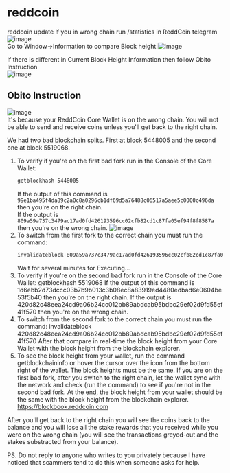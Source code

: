 # reddcoin
reddcoin update if you in wrong chain
run /statistics in ReddCoin telegram  
![image](https://github.com/user-attachments/assets/b6da4e8a-3172-4d2b-9837-1de5ed975bf8)  
Go to Window->Information to compare Block height 
![image](https://github.com/user-attachments/assets/ad34abe0-d6a2-4cd1-a761-ae79b87bf69d)  

If there is different in Current Block Height Information then follow Obito Instruction  
![image](https://github.com/user-attachments/assets/4950f003-4432-4d54-8957-5567adbce486)  


## Obito Instruction
![image](https://github.com/user-attachments/assets/5c15b6a1-500d-489d-a262-1217eedf05d4)  
It's because your ReddCoin Core Wallet is on the wrong chain. You will not be able to send and receive coins unless you'll get back to the right chain.

We had two bad blockchain splits. First at block 5448005 and the second one at block 5519068.
1. To verify if you're on the first bad fork run in the Console of the Core Wallet:
   ```sh
   getblockhash 5448005
   ```
   If the output of this command is  
   `99e1ba495f4da89c2a0c8a0296cb1df69d5a76488c06517a5aee5c0000c496da`
   then you're on the right chain.  
   If the output is  
   `809a59a737c3479ac17ad0fd426193596cc02cfb82cd1c87fa05ef94f8f8587a`  
   then you're on the wrong chain.
   ![image](https://github.com/user-attachments/assets/df0f2e3e-0d2d-41f9-aec9-6ea9a5cca779)  
2. To switch from the first fork to the correct chain you must run the command:  
   ```sh
   invalidateblock 809a59a737c3479ac17ad0fd426193596cc02cfb82cd1c87fa05ef94f8f8587a
   ```
   Wait for several minutes for Executing...
4. To verify if you're on the second bad fork run in the Console of the Core Wallet:
   getblockhash 5519068
   If the output of this command is
   1d6ebb2d73dccc03b7b9b013c3b08ec8a83919ed4480edbad6e0604be53f5b40
   then you're on the right chain.
   If the output is
   420d82c48eea24cd9a06b24cc012bb89abdcab95bdbc29ef02d9fd55ef41f570
   then you're on the wrong chain.
5. To switch from the second fork to the correct chain you must run the command:
   invalidateblock 420d82c48eea24cd9a06b24cc012bb89abdcab95bdbc29ef02d9fd55ef41f570
   After that compare in real-time the block height from your Core Wallet with the block height from the blockchain explorer.
6. To see the block height from your wallet, run the command getblockchaininfo or hover the cursor over the icon from the bottom right of the wallet. The block heights must be the same.
If you are on the first bad fork, after you switch to the right chain, let the wallet sync with the network and check (run the command) to see if you're not in the second bad fork. At the end, the block height from your wallet should be the same with the block height from the blockchain explorer.
https://blockbook.reddcoin.com

After you'll get back to the right chain you will see the coins back to the balance and you will lose all the stake rewards that you received while you were on the wrong chain (you will see the transactions greyed-out and the stakes substracted from your balance).

PS. Do not reply to anyone who writes to you privately because I have noticed that scammers tend to do this when someone asks for help.
